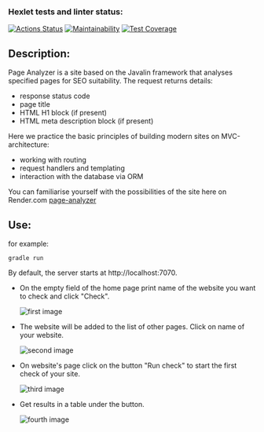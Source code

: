 ### Hexlet tests and linter status:
[![Actions Status](https://github.com/packman1783/java-project-72/actions/workflows/hexlet-check.yml/badge.svg)](https://github.com/packman1783/java-project-72/actions)
[![Maintainability](https://api.codeclimate.com/v1/badges/a3f323ecd3b6c41d92c0/maintainability)](https://codeclimate.com/github/packman1783/java-project-72/maintainability)
[![Test Coverage](https://api.codeclimate.com/v1/badges/a3f323ecd3b6c41d92c0/test_coverage)](https://codeclimate.com/github/packman1783/java-project-72/test_coverage)

## Description:
Page Analyzer is a site based on the Javalin framework that analyses specified pages for SEO suitability. The request returns details:
 - response status code
 - page title
 - HTML H1 block (if present)
 - HTML meta description block (if present)

Here we practice the basic principles of building modern sites on MVC-architecture: 
 - working with routing 
 - request handlers and templating 
 - interaction with the database via ORM

You can familiarise yourself with the possibilities of the site here on Render.com [page-analyzer](https://java-project-72-jf6n.onrender.com)

## Use:
for example: 
```
gradle run
```

By default, the server starts at http://localhost:7070.

 - On the empty field of the home page print name of the website you want to check and click "Check".
   
   ![first image](https://i.ibb.co/gjvzmPK/image-1.png)

 - The website will be added to the list of other pages. Click on name of your website.

   ![second image](https://i.ibb.co/NrjzkPV/image-2.png)

 - On website's page click on the button "Run check" to start the first check of your site.

   ![third image](https://i.ibb.co/rstPx49/image-3.png)

 - Get results in a table under the button.

   ![fourth image](https://i.ibb.co/PDTw3Bx/image-4.png)